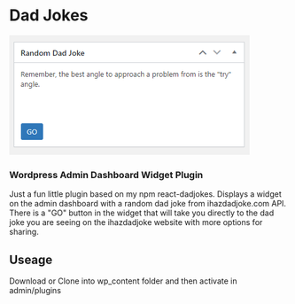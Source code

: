 # Dad Jokes

![Screenshot](./screenshots/widget.png)

### Wordpress Admin Dashboard Widget Plugin

Just a fun little plugin based on my npm react-dadjokes. Displays a widget on the admin dashboard with a random dad joke from ihazdadjoke.com API. There is a "GO" button in the widget that will take you directly to the dad joke you are seeing on the ihazdadjoke website with more options for sharing.

## Useage

Download or Clone into wp_content folder and then activate in admin/plugins

